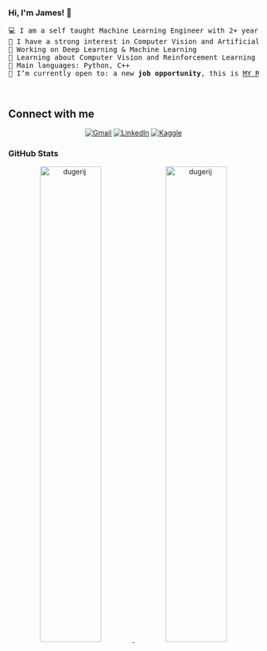 ### Hi, I'm James! 👋

<!--
**dugerij/dugerij** is a ✨ _special_ ✨ repository because its `README.md` (this file) appears on your GitHub profile.

Here are some ideas to get you started:

- 🔭 I’m currently working on ...
- 🌱 I’m currently learning ...
- 👯 I’m looking to collaborate on ...
- 🤔 I’m looking for help with ...
- 💬 Ask me about ...
- 📫 How to reach me: ...
- 😄 Pronouns: ...
- ⚡ Fun fact: ...
-->
<pre>
💻 I am a self taught Machine Learning Engineer with 2+ years work experience
📝 I have a strong interest in Computer Vision and Artificial Intelligence
🔭 Working on Deep Learning & Machine Learning
🌱 Learning about Computer Vision and Reinforcement Learning
🌟 Main languages: Python, C++
🤔 I’m currently open to: a new <b>job opportunity</b>, this is <a href="https://docs.google.com/document/d/1eySO4I-_dg9ErD7vaBPt2cScCgVeh8e2/edit?usp=sharing&ouid=104199459910556594329&rtpof=true&sd=true" target="_blank">MY RESUME.</a>
</pre>

<br/>

## Connect with me

<p align="center">
	<a href="mailto:dugeri.jude@gmail.com"><img img src="https://img.shields.io/badge/gmail-%23EA4335.svg?style=plastic&logo=gmail&logoColor=white" alt="Gmail"/></a>
	<a href="https://www.linkedin.com/in/james-dugeri-52b450b7/"><img src="https://img.shields.io/badge/linkedin-%230A66C2.svg?style=plastic&logo=linkedin&logoColor=white" alt="LinkedIn"/></a>
	<a href="https://www.kaggle.com/judedugeri"><img src="https://img.shields.io/badge/kaggle-%230A66C2.svg?style=plastic&logo=kaggle&logoColor=white" alt="Kaggle"/></a>
</p>

### GitHub Stats

<!--
<summary><b>⚡ James' Stats</b></summary>
<br/>
-->
<p align="center">
	<a href="https://github.com/dugerij">
	<img width="49.5%" src="https://github-readme-stats.vercel.app/api?username=dugerij&show_icons=true" alt="dugerij">
	<img width="49.5%" src="https://github-readme-streak-stats.herokuapp.com/?user=dugerij" alt="dugerij">
	</a>
	<br/>
</p>
<br/>
